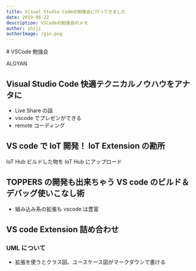 ```yaml
---
title: Visual Studio Codeの勉強会に行ってきました
date: 2019-08-22
description: VSCodeの勉強会のメモ
author: shiji
authorImage: /gin.png
---
```


<Author />
# VSCode 勉強会

ALGYAN

## Visual Studio Code 快適テクニカルノウハウをアナタに

- Live Share の話
- vscode でプレゼンができる
- remote コーディング

## VS code で IoT 開発！ IoT Extension の勘所

IoT Hub
ビルドした物を IoT Hub にアップロード

## TOPPERS の開発も出来ちゃう VS code のビルド＆デバッグ使いこなし術

- 組み込み系の拡張も vscode は豊富

## VS code Extension 詰め合わせ

### UML について

- 拡張を使うとクラス図、ユースケース図がマークダウンで書ける
